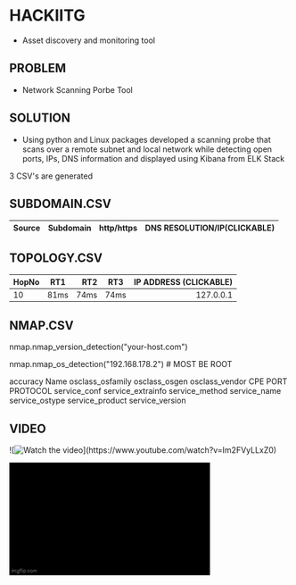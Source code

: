 # HACKIITG

- Asset discovery and monitoring tool 

## PROBLEM 

- Network Scanning Porbe Tool 

## SOLUTION
- Using python and Linux packages developed a scanning probe that scans over a remote subnet and local network while detecting open ports, IPs, DNS information and displayed using Kibana from ELK Stack

3 CSV's are generated

## SUBDOMAIN.CSV

| Source        | Subdomain     | http/https   | DNS RESOLUTION/IP(CLICKABLE)|
| ------------- |:-------------:| ------------:| ---------------------------:|


## TOPOLOGY.CSV

| HopNo         | RT1           | RT2   | RT3 | IP ADDRESS (CLICKABLE)|
| ------------- |:-------------:| -----:|:---:| ---------------------:|
| 10            |     81ms      |  74ms | 74ms|    127.0.0.1          |

## NMAP.CSV

nmap.nmap_version_detection("your-host.com")

nmap.nmap_os_detection("192.168.178.2") # MOST BE ROOT

accuracy Name osclass_osfamily osclass_osgen osclass_vendor CPE  PORT  PROTOCOL  service_conf service_extrainfo service_method service_name service_ostype service_product service_version

## VIDEO

 ![![Watch the video]([[https://imgflip.com/gif/8yscfx](https://github.com/gptshubham595/Flipkart-Grid-3.0-HACKIITG-flipsec/blob/main/8yscfx.gif)](https://imgflip.com/gif/8yscfx))](https://www.youtube.com/watch?v=Im2FVyLLxZ0)

 ![](https://github.com/gptshubham595/Flipkart-Grid-3.0-HACKIITG-flipsec/blob/main/8yscfx.gif)
